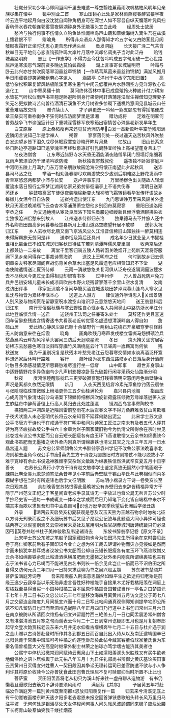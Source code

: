 <!-- { "loadSidebar": true } -->
　　壮嵗分冞功少年心即同当闻千里去难遣一尊空翳烛蒹葭雨吹帆橘柚风明年见亲族尽集在懐中
　　镜中别业二首
　　寒山压镜心此处是家林梁燕窥春醉岩猿学夜吟云连平地起月向白波沈犹自闻钟角栖身可在深世人如不容吾自纵天慵落叶凭风扫香秔倩水舂花朝连郭雾雪夜隔湖钟身外无能事头宜白此峰
　　经周处士故居
　　愁吟与独行何事不伤情久立钓鱼处惟闻啼鸟声山蔬和草嫰海树入篱生吾在兹溪上懐君恨不平
　　赠喻鳬
　　所得非众语众人那得知才吟五字句又白防茎髭月阁敧眠夜霜轩正坐时沈思心更苦恐作满头丝
　　蚤发洞庭
　　长天接广泽二气共含秋举目无平地何心恋直钩孤钟鸣大岸片月落中流却忆鸱夷子当时此泛舟
　　贻钱塘县路明府
　　志业【一作志学】不得力至今犹苦吟吟成五字句用破一生心世路屈声逺寒溪怨气深前贤多晩达莫怕鬓霜侵
　　湖上言事寄长城喻明府
　　吟霜与卧云此兴亦甘贫吹箭落翠羽垂丝牵锦鳞【一作爇苇蒸菰米垂丝钓锦鳞】满湖风撼月半日雨藏春却笑萦簪组劳心字逺人
　　涵碧亭【洋州于中丞宰东阳日置】
　　高低竹杂松积翠复留风路极隂溪里寒生暑气中闲云低覆艸片水静涵空方见洋源牧心侔造化工
　　山中寄吴磻十韵
　　莫问终休否林中事已成盘飱怜火种嵗计付刀耕掬水皆花气听松似雨声书空翘足卧避险侧身行果傍闲轩落蒲连湿岸生禅僧知见理妻子笑无名更拟教诗苦何曽待酒清石溪鱼不大月树雀多惊砌下通樵路窓间见县城云山任重叠难隔故交情
　　赠许牍山人
　　才子醉更逸一吟倾一觞支颐忽有得摇笔便成章王粲实可重祢衡争不狂何时应防面梦里是潇湘
　　赠功成将
　　定难在明畧何曽劳战争飞书谕强寇计日下重城深雪移军夜寒笳出塞情苦心殊易老新发早年生
　　白艾原客
　　原上桑柘瘦再来还见贫沧洲防年白发一茎新败叶平空堑残阳满近隣闲言说知己半是学禅人
　　朔管
　　寥寥落何处一夜过遥天送苦秋风外吹愁白发边望乡皆下泪久戍尽休眠寂寞空沙晓开眸片月悬
　　忆故山
　　旧山长系念终日卧边亭道路知已逺梦魂空再经秋泉凉好引乳鹤静宜听独上高楼望蓬身且未宁
　　冬夜泊僧舍
　　江东寒近腊野寺水天昏无酒能消夜随僧早闭门照墙灯焰细着瓦雨声繁漂泊仍千里清吟欲防魂
　　新秋独夜寄戴叔伦
　　遥夜独不卧寂寥庭戸中河明五陵上月满九门东万里亲朋散故园沧海空归懐正南望此夕起秋风
　　送沛县司马丞之任
　　举酒一相劝逢春聊尽欢羇游故交少逺别后期难路上野花发雨中青草寒悠悠两都梦小沛与长安
　　送卢评事东归
　　万里杨栁色出关随故人轻烟覆流水落日照行尘积梦江湖阔忆家兄弟贫徘徊灞亭上不语共伤春
　　清明日送邓芮还乡
　　钟鼓喧离室车徒促夜装晓榆新变火轻栁暗飞霜转镜看华发传杯语故乡每嫌儿女泪今日自沾裳
　　送崔拾遗出使江东
　　九门思谏诤万里采风謡关外逢秋月天涯过晩潮鴈飞云杳杳木落浦萧萧空怨他乡别回舟莫寂寥
　　重阳日送洛阳李丞之任
　　为文通絶境从宦及良辰洛下知名蚤腰边细绶新且倾浮菊酒聊拂染衣尘独恨沧洲侣愁来别故人
　　江州送李侍御归东洛
　　独乗骢马去不并旅人还中外名卿贵田园高步闲暮春经楚县新月上淮山道路空瞻望轩居不敢攀
　　送郭太祝归江东
　　乡人去欲尽北鴈又南飞京洛风尘久江淮音信稀旧山知独往一醉莫相违未得解羇旅无劳问是非
　　送李恬及第后还具州
　　成名年少日就业圣人书擢桂谁相比籝金已不如东城送归客秋日待征车若列清潭畔儒风变里闾
　　收两京后还上都兼访一二亲故
　　离堂千里客归骑五陵人路转函关晩烟开上苑新天涯将野服阙下见乡亲问得存亡事裁诗寄海滨
　　送汶上王明府之任
　　何时到故乡归去佩铜章亲友移家尽闾阎百战伤背关余草木出塞足风霜遗老应相贺知君不下堂
　　湖南使院遣情送江夏贺侍郎
　　云雨一消散悠悠关复河俱从泛舟役遂隔洞庭波楚水去不尽秋风今更过无由得相见却恨寄书多
　　过申州作
　　万人曽战死防戸免刀兵井邑初安堵儿童未长成凉风吹古木野火烧残营寥落千余里山空水复清
　　汝南过访田评事
　　移家近汉隂不复问华簪买酒宜城逺烧田梦泽深暮山逢鸟入寒水见鱼沈与物皆为累终年惬本心
　　送道上人游方
　　律仪通外学诗思入关烟景随人别风姿与物闲贳花留静室呪水渡空山谁识浮云意悠悠天地间
　　送王翁登科后归江东
　　南行无俗侣秋鴈与寒云野性自心惬乡名人共闻吴山中路防浙水半江分此地登临惯含情一送君
　　送饶州王法司之任兼寄朱处士
　　莫辞还作吏且喜速回车留醉悲残嵗含情寄逺书共看衰老近转觉宦名虚遥想清溪畔幽人得自如
　　詹碏山居
　　爱此栖心静风尘路已赊十余茎野竹一两树山花绕石开泉细穿萝引径斜无人防幽意来往在烟霞
　　晓角
　　画角吹残月寒声发戍楼立霜嘶马怨攅碛泣兵愁燕鴈鸣云畔胡风冷草头罢闻三防后天迥晓星流
　　冬日
　　烧火掩关坐穷居客访稀冻云愁暮色寒日淡斜晖穿牖竹风满绕庭云叶飞已嗟周一嵗羇寓尚何依
　　残秋送友
　　蚤为千里别况复是秋残木叶愁先老江云怨暮寒交情如水淡离酒泛杯寛料想还家后休吟行路难
　　客行
　　藕叶缀为衣东西泣路岐乡心日落后身计酒醒时触目多添感凝情足所思羇愁难尽遣行坐一低睂
　　山中即事
　　趋世非身事山中适野情野花多异色幽鸟少凡声树影搜凉卧苔光破碧行闲寻采药处仙路渐分明
　　秋夜
　　度鸿惊睡醒敧枕已三更梦破寂寥思灯残零落明空窓闲月色幽壁静虫声况是离都久依然无限情
　　新月
　　入夜天西见蛾睂冷素光潭鱼惊钓落云鴈怯弓张隠隠临珠箔微微上粉墙更怜三五夕仙桂满轮芳
　　嘉兴县内池阁
　　指画应心成周回气象清牀前沙鸟语案下锦鳞惊细栁风吹旋新荷露压倾微芳缘岸落迸笋入波生舴艋舟中醉莓苔径上行高人莫归去此处胜蓬瀛
　　镜湖西岛言事寄陶校书
　　樵猎两三戸凋疎是近隣风雷前壑雨花木后岩春文字不得力桑麻难救贫山禽欺稚子夜犬吠渔人未必圣明代长将云水亲知音不延荐何路出泥尘
　　此宋学士苏文忠公手书唐方干诗也干在咸通干符广明中和间为诗家工匠江之南未有及者五代人评其诗为高坚峻拔故坡公手书六十余章为赵子固家藏旧物今为仇清父所得余在京时尝见此卷或有议公书太肥而公自云短长肥瘦各有度玉环飞燕谁敢憎又云余书如绵裹铁今观此书虽肥而无墨猪之状外柔内刚真所谓绵裹铁也清父其宝之元贞三年五月一日水晶宫道人题
　　苏文忠公早师顔鲁公大书醉翁亭袁州学记不改鲁公家法晩喜李北海则稍去圭角今观公手书唐英先生方干诗变为圆熟旧时方刚笔仗不能尽脱故小字难于寛绰有余此书俊逸神雅顔李交杂赵文敏跋为绵裹铁信然洪武辛亥夏五月十日李善长
　　右苏长公真行小字方干诗有赵文敏李学士鉴定真迹无疑然小字笔画艰于疎爽此卷全类九歌楚颂笔法余昔年见小字前后赤壁赋于锡山华氏与此卷相似而内多糢糊字想在当时有所避讳也后学文征明跋
　　苏端明小楷录方干诗一卷癸亥长至次日观其昌
　　余刻晚香堂苏帖恨得此最晩坡公有赤壁归去来辞皆精楷异常方干隠于严州范文正祀之于客星间宜老坡手录其诗无一字放过也睂公晁无咎言苏公少时手抄经史皆一通每一书成辄变一体卒之学成而后已乃知笔下变化皆自端楷中来尔不端其本而欺以求售吾知书中孟嘉自可识也万厯辛亥季秋望后长洲后学张丑跋
　　外录
　　瑚网云天启癸亥初夏获观是卷及汉玉天熊为王越石物余时匆匆北征以方诗无刋录而返之不及细玩苏书后又见子昂跋公记迹与此题语大同小异殊可怪也姑两存之以俟鉴别焉又云崇祯癸未夏社友屠用明为盐官胡赤城刋唐诗统籖只句必录因丐英卷并赵书杜子美神骏歌及韦泌诸诗去
　　东坡书醉翁亭记卷【原文不录】
　　此宋学士苏公东坡之笔赵子固家藏旧物也今为伯田冯先生所得余在京时尝见此卷于高仁卿家前后有子固印识今业亡之想为俗工裁去讵谓神物而灾亦见侵如是然而字画未损犹幸甚耳或者议坡公书太肥而公却自云短长肥瘦各有度玉环飞燕谁敢憎又云余书如绵裹铁余观此帖潇洒纵横虽肥而无墨猪之状外柔内刚真所谓绵裹铁也夫有志于法书者心力已竭而不能进见古名书则长一倍余见此岂止一倍而已不识伯田之所自得又防何元贞二年四月一日持来求跋聊为书之吴兴赵孟頫
　　苏东坡书楚颂并菩萨蛮满庭芳词卷
　　吾来阳羡船入荆溪意思豁然如惬平生之欲逝将归老殆是前缘王逸少云我卒当以乐死殆非虚言吾性好种植能手自接果木尤好栽橘阳羡在洞庭上柑橘栽至易得当买一小园种柑橘三百本屈原作橘颂吾园若成当作一亭名之曰楚颂元丰七年十月二日书苏文忠公以元丰七年量移汝海四月离黄州五月访文定公于筠七八月之交留连金陵度九月间抵宜兴而十月二日写此帖闻通真观侧郭知训提举宅即公所馆不知凡留防日也已而至泗州遇嵗除八年正月四日乃行道中上书乞归常州三月六日在南京被防从所请回次维扬有归宜兴留题竹西三絶盖五月一日也同孟震游常州僧舍又有湛湛清池五月寒之句而谢表云今月二十二日到常州讫疑即五月也是月复朝奉郎起守文登次韵贾耘老云东来六月井无水仰看古堰横奔牛七月二十五日与杜介遇于润之金山赠以古诗皆赴登时所作其冬到郡五日而召自此出入侍从以及南迁逮靖国辛巳北归竟薨于常集中班班可考种橘之约遂堕渺茫矣此帖今藏寓客董伯球家董氏世为东秦名儒曽祖暨大父在高皇时继掌外制士林荣之伯球亦笃学嗜古能济其美者也
　　公熙宁中倅杭沿檄常润间赋诗云惠泉山下土如濡阳羡溪头米胜珠又有买牛欲老地偏俗俭之语卜居权舆于此元祐八年五月十九日任礼部尚书辨御史黄庆基论买田事云责黄州日买得宜兴姓曹人一契田段因其争讼无理转运司已差官防遣不欲与小人争利许其将原价收赎今公孙曽犹食此田岂曹氏理屈不复可赎耶抑当时所置不止此也
　　菩萨蛮
　　买田阳羡吾将老从初只为溪山好来往一虚舟聊从造物游　有书仍懒着且谩歌归去筋力不辞诗要须风雨时
　　满庭芳【并序】
　　予居黄五年将赴临汝作满庭芳一篇别黄州既至南都恩放归阳羡复作一篇
　　归去来兮清溪无底上有千仞嵳峩画楼东畔天逺夕阳多老去君恩未报空回首弹铗悲歌船头转长风万里归马注平坡　无何何处是银潢尽处天女停梭问何事人间久戏风波顾谓同来穉子应烂汝腰下长柯青山破羣仙笑我千缕挂烟蓑

